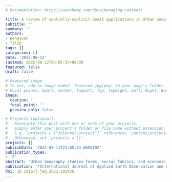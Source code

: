 ```yaml
---
# Documentation: https://wowchemy.com/docs/managing-content/

title: A review of spatially-explicit GeoAI applications in Urban Geography
subtitle: ''
summary: ''
authors:
- pengyuan
- filip
tags: []
categories: []
date: '2022-08-12'
lastmod: 2022-08-12T05:05:55+08:00
featured: false
draft: false

# Featured image
# To use, add an image named `featured.jpg/png` to your page's folder.
# Focal points: Smart, Center, TopLeft, Top, TopRight, Left, Right, BottomLeft, Bottom, BottomRight.
image:
  caption: ''
  focal_point: ''
  preview_only: false

# Projects (optional).
#   Associate this post with one or more of your projects.
#   Simply enter your project's folder or file name without extension.
#   E.g. `projects = ["internal-project"]` references `content/project/deep-learning/index.md`.
#   Otherwise, set `projects = []`.
projects: []
publishDate: '2022-08-11T21:05:44.665619Z'
publication_types:
- '2'
abstract: 'Urban Geography studies forms, social fabrics, and economic structures of cities from a geographic perspective. Catalysed by the increasingly abundant spatial big data, Urban Geography seeks new models and research paradigms to explain urban phenomena and address urban issues. Recent years have witnessed significant advances in spatially-explicit geospatial artificial intelligence (GeoAI), which integrates spatial studies and AI, primarily focusing on incorporating spatial thinking and concept into deep learning models for urban studies. This paper provides an overview of techniques and applications of spatially-explicit GeoAI in Urban Geography based on 581 papers identified using a systematic review approach. We examined and screened papers in three scopes of Urban Geography (Urban Dynamics, Social Differentiation of Urban Areas, and Social Sensing) and found that although GeoAI is a trending topic in geography and the applications of deep neural network-based methods are proliferating, the development of spatially-explicit GeoAI models is still at their early phase. We identified three challenges of existing models and advised future research direction towards developing multi-scale explainable spatially-explicit GeoAI. This review paper acquaints beginners with the basics of GeoAI and state-of-the-art and serve as an inspiration to attract more research in exploring the potential of spatially-explicit GeoAI in studying the socio-economic dimension of the city and urban life.'
publication: '*International Journal of Applied Earth Observation and Geoinformation*'
doi: 10.1016/j.jag.2022.102936
---
```

